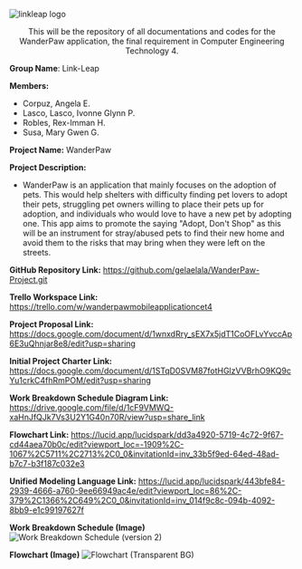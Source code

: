 ![linkleap logo](https://user-images.githubusercontent.com/92629668/236639699-b6549170-afb9-4e49-a5af-44331f336e04.png)

<p align = "center">This will be the repository of all documentations and codes for the WanderPaw application, the final requirement in Computer Engineering Technology 4.

**Group Name**: Link-Leap

**Members:**
 - Corpuz, Angela E.
 - Lasco, 	Lasco, Ivonne Glynn P.
 - Robles, Rex-Imman H.
 - Susa, Mary Gwen G.

**Project Name:** WanderPaw

**Project Description:**
 - WanderPaw is an application that mainly focuses on the adoption of pets. This would help shelters with difficulty finding pet lovers to adopt their pets, struggling pet owners willing to place their pets up for adoption, and individuals who would love to have a new pet by adopting one. This app aims to promote the saying "Adopt, Don't Shop" as this will be an instrument for stray/abused pets to find their new home and avoid them to the risks that may bring when they were left on the streets.

**GitHub Repository Link:**
https://github.com/gelaelala/WanderPaw-Project.git 

**Trello Workspace Link:**
https://trello.com/w/wanderpawmobileapplicationcet4
 
 **Project Proposal Link:**
https://docs.google.com/document/d/1wnxdRry_sEX7x5jdT1CoOFLvYvccAp6E3uQhnjar8e8/edit?usp=sharing
 
 **Initial Project Charter Link:**
 https://docs.google.com/document/d/1STqD0SVM87fotHGlzVVBrhO9KQ9cYu1crkC4fhRmPOM/edit?usp=sharing

 **Work Breakdown Schedule Diagram Link:**
 https://drive.google.com/file/d/1cF9VMWQ-xaHnJfQJk7Vs3U2Y1G40n70R/view?usp=share_link
 
 **Flowchart Link:**
https://lucid.app/lucidspark/dd3a4920-5719-4c72-9f67-cd44aea70b0c/edit?viewport_loc=-1909%2C-1067%2C5711%2C2713%2C0_0&invitationId=inv_33b5f9ed-64ed-48ad-b7c7-b3f187c032e3
 
 **Unified Modeling Language Link:**
https://lucid.app/lucidspark/443bfe84-2939-4666-a760-9ee66949ac4e/edit?viewport_loc=86%2C-379%2C1366%2C649%2C0_0&invitationId=inv_014f9c8c-094b-4092-8bb9-e1c99197627f
 
**Work Breakdown Schedule (Image)**
![Work Breakdown Schedule (version 2)](https://github.com/gelaelala/WanderPaw-Project/assets/92629668/3bad9371-b4f2-40ef-bd13-55fd97316054)

**Flowchart (Image)**
![Flowchart (Transparent BG)](https://github.com/gelaelala/WanderPaw-Project/assets/92629668/fbbc7677-61e8-4646-87fd-87af94055689)


 
